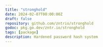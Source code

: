 ```yaml
---
title: "stronghold"
date: 2024-02-07T00:00:00Z
draft: false
repository: github.com/zntrio/stronghold
godoc: pkg.go.dev/zntr.io/stronghold
tags: [package]
description: Hardened password hash system
---
```

